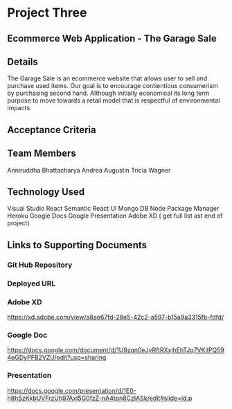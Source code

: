 # Project Three

## Ecommerce Web Application -  The Garage Sale

## Details

The Garage Sale is an ecommerce website that allows user to sell and purchase used items. 
Our goal is to encourage contientious consumerism by purchasing second hand.  Although initially economical its long term purpose to move towards a retail model that is respectful of environmental impacts.


## Acceptance Criteria


## Team Members 

Anniruddha Bhattacharya
Andrea Augustin
Tricia Wagner


## Technology Used

Visual Studio
React
Semantic React UI
Mongo DB
Node Package Manager
Heroku
Google Docs
Google Presentation
Adobe XD
( get full list ast end of project)

## Links to Supporting Documents


### Git Hub Repository


### Deployed URL



### Adobe XD
https://xd.adobe.com/view/a8ae67fd-28e5-42c2-a597-b15a9a3315fb-fdfd/

### Google Doc

https://docs.google.com/document/d/1U9zqn0eJyRftRXxjhEhTJq7VKilPQ594eGDyPFB2VZU/edit?usp=sharing

### Presentation 



https://docs.google.com/presentation/d/1E0-h8hSzKkbUVFrzUh97AxI5G0fzZ-nA4tpn8CzIASk/edit#slide=id.p

